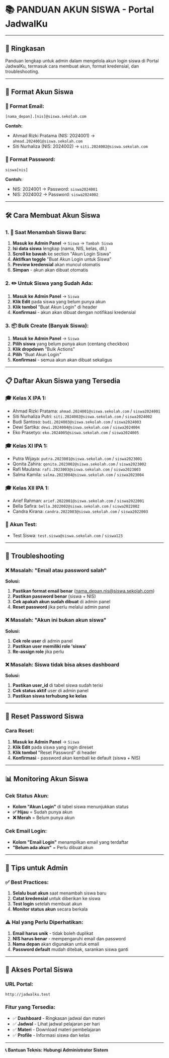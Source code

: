 # 📚 **PANDUAN AKUN SISWA - Portal JadwalKu**

---

## 🎯 **Ringkasan**

Panduan lengkap untuk admin dalam mengelola akun login siswa di Portal JadwalKu, termasuk cara membuat akun, format kredensial, dan troubleshooting.

---

## 🔐 **Format Akun Siswa**

### **📧 Format Email:**
```
[nama_depan].[nis]@siswa.sekolah.com
```

**Contoh:**
- Ahmad Rizki Pratama (NIS: 2024001) → `ahmad.2024001@siswa.sekolah.com`
- Siti Nurhaliza (NIS: 2024002) → `siti.2024002@siswa.sekolah.com`

### **🔑 Format Password:**
```
siswa[nis]
```

**Contoh:**
- NIS: 2024001 → Password: `siswa2024001`
- NIS: 2024002 → Password: `siswa2024002`

---

## 🛠️ **Cara Membuat Akun Siswa**

### **1. 📝 Saat Menambah Siswa Baru:**

1. **Masuk ke Admin Panel** → `Siswa` → `Tambah Siswa`
2. **Isi data siswa** lengkap (nama, NIS, kelas, dll.)
3. **Scroll ke bawah** ke section "Akun Login Siswa"
4. **Aktifkan toggle** "Buat Akun Login untuk Siswa"
5. **Preview kredensial** akan muncul otomatis
6. **Simpan** - akun akan dibuat otomatis

### **2. ✏️ Untuk Siswa yang Sudah Ada:**

1. **Masuk ke Admin Panel** → `Siswa`
2. **Klik Edit** pada siswa yang belum punya akun
3. **Klik tombol** "Buat Akun Login" di header
4. **Konfirmasi** - akun akan dibuat dengan notifikasi kredensial

### **3. 📦 Bulk Create (Banyak Siswa):**

1. **Masuk ke Admin Panel** → `Siswa`
2. **Pilih siswa** yang belum punya akun (centang checkbox)
3. **Klik dropdown** "Bulk Actions"
4. **Pilih** "Buat Akun Login"
5. **Konfirmasi** - semua akun akan dibuat sekaligus

---

## 📋 **Daftar Akun Siswa yang Tersedia**

### **🎓 Kelas X IPA 1:**
- Ahmad Rizki Pratama: `ahmad.2024001@siswa.sekolah.com` / `siswa2024001`
- Siti Nurhaliza Putri: `siti.2024002@siswa.sekolah.com` / `siswa2024002`
- Budi Santoso: `budi.2024003@siswa.sekolah.com` / `siswa2024003`
- Dewi Sartika: `dewi.2024004@siswa.sekolah.com` / `siswa2024004`
- Eko Prasetyo: `eko.2024005@siswa.sekolah.com` / `siswa2024005`

### **🎓 Kelas XI IPA 1:**
- Putra Wijaya: `putra.2023001@siswa.sekolah.com` / `siswa2023001`
- Qonita Zahira: `qonita.2023002@siswa.sekolah.com` / `siswa2023002`
- Rafi Maulana: `rafi.2023003@siswa.sekolah.com` / `siswa2023003`
- Salma Kamila: `salma.2023004@siswa.sekolah.com` / `siswa2023004`

### **🎓 Kelas XII IPA 1:**
- Arief Rahman: `arief.2022001@siswa.sekolah.com` / `siswa2022001`
- Bella Safira: `bella.2022002@siswa.sekolah.com` / `siswa2022002`
- Candra Kirana: `candra.2022003@siswa.sekolah.com` / `siswa2022003`

### **🧪 Akun Test:**
- Test Siswa: `test.siswa@siswa.sekolah.com` / `siswa123`

---

## 🔧 **Troubleshooting**

### **❌ Masalah: "Email atau password salah"**

**Solusi:**
1. **Pastikan format email benar** (nama_depan.nis@siswa.sekolah.com)
2. **Pastikan password benar** (siswa + NIS)
3. **Cek apakah akun sudah dibuat** di admin panel
4. **Reset password** jika perlu melalui admin panel

### **❌ Masalah: "Akun ini bukan akun siswa"**

**Solusi:**
1. **Cek role user** di admin panel
2. **Pastikan user memiliki role 'siswa'**
3. **Re-assign role** jika perlu

### **❌ Masalah: Siswa tidak bisa akses dashboard**

**Solusi:**
1. **Pastikan user_id** di tabel siswa sudah terisi
2. **Cek status aktif** user di admin panel
3. **Pastikan siswa terhubung ke kelas**

---

## 🔄 **Reset Password Siswa**

### **Cara Reset:**
1. **Masuk ke Admin Panel** → `Siswa`
2. **Klik Edit** pada siswa yang ingin direset
3. **Klik tombol** "Reset Password" di header
4. **Konfirmasi** - password akan kembali ke default (siswa + NIS)

---

## 📊 **Monitoring Akun Siswa**

### **Cek Status Akun:**
- **Kolom "Akun Login"** di tabel siswa menunjukkan status
- **✅ Hijau** = Sudah punya akun
- **❌ Merah** = Belum punya akun

### **Cek Email Login:**
- **Kolom "Email Login"** menampilkan email yang terdaftar
- **"Belum ada akun"** = Perlu dibuat akun

---

## 🎯 **Tips untuk Admin**

### **✅ Best Practices:**
1. **Selalu buat akun** saat menambah siswa baru
2. **Catat kredensial** untuk diberikan ke siswa
3. **Test login** setelah membuat akun
4. **Monitor status akun** secara berkala

### **⚠️ Hal yang Perlu Diperhatikan:**
1. **Email harus unik** - tidak boleh duplikat
2. **NIS harus benar** - mempengaruhi email dan password
3. **Nama depan** akan digunakan untuk email
4. **Password default** mudah ditebak, sarankan siswa ganti

---

## 🚀 **Akses Portal Siswa**

### **URL Portal:**
```
http://jadwalku.test
```

### **Fitur yang Tersedia:**
- ✅ **Dashboard** - Ringkasan jadwal dan materi
- ✅ **Jadwal** - Lihat jadwal pelajaran per hari
- ✅ **Materi** - Download materi pembelajaran
- ✅ **Profile** - Informasi siswa dan kelas

---

**📞 Bantuan Teknis: Hubungi Administrator Sistem**
